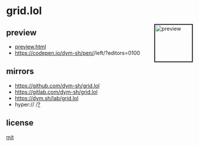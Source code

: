 # grid.lol

> <DESCRIPTION>


<a href='preview.png'><img height=100 border=2 align='right' alt='preview' src='preview.png'></a>
## preview
- [preview.html](preview.html)
- https://codepen.io/dym-sh/pen/<TBD>/left/?editors=0100


## mirrors
- https://github.com/dym-sh/grid.lol
- https://gitlab.com/dym-sh/grid.lol
- https://dym.sh/lab/grid.lol
- hyper://<TBD> /[?](https://beakerbrowser.com)


## license
[mit](license)
